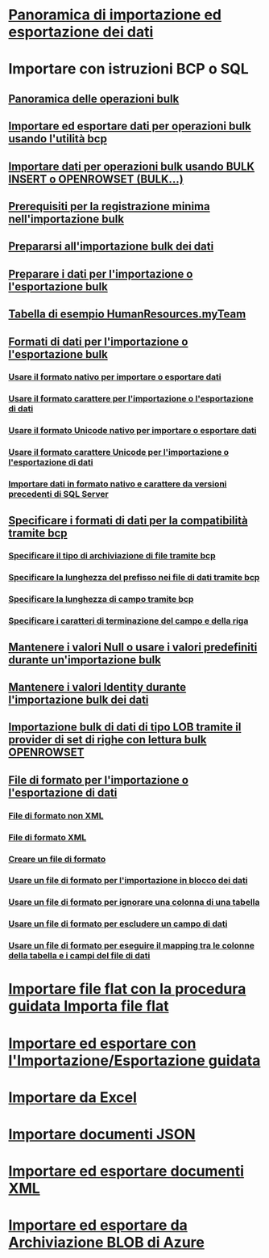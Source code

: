 # [Panoramica di importazione ed esportazione dei dati](overview-import-export.md)
# Importare con istruzioni BCP o SQL
## [Panoramica delle operazioni bulk](bulk-import-and-export-of-data-sql-server.md)  
## [Importare ed esportare dati per operazioni bulk usando l'utilità bcp](import-and-export-bulk-data-by-using-the-bcp-utility-sql-server.md)  
## [Importare dati per operazioni bulk usando BULK INSERT o OPENROWSET (BULK...)](import-bulk-data-by-using-bulk-insert-or-openrowset-bulk-sql-server.md)  
## [Prerequisiti per la registrazione minima nell'importazione bulk](prerequisites-for-minimal-logging-in-bulk-import.md)  
## [Prepararsi all'importazione bulk dei dati](prepare-to-bulk-import-data-sql-server.md)  
## [Preparare i dati per l'importazione o l'esportazione bulk](prepare-data-for-bulk-export-or-import-sql-server.md)  
## [Tabella di esempio HumanResources.myTeam](humanresources-myteam-sample-table-sql-server.md)  
## [Formati di dati per l'importazione o l'esportazione bulk](data-formats-for-bulk-import-or-bulk-export-sql-server.md)  
### [Usare il formato nativo per importare o esportare dati](use-native-format-to-import-or-export-data-sql-server.md)  
### [Usare il formato carattere per l'importazione o l'esportazione di dati](use-character-format-to-import-or-export-data-sql-server.md)  
### [Usare il formato Unicode nativo per importare o esportare dati](use-unicode-native-format-to-import-or-export-data-sql-server.md)  
### [Usare il formato carattere Unicode per l'importazione o l'esportazione di dati](use-unicode-character-format-to-import-or-export-data-sql-server.md)  
### [Importare dati in formato nativo e carattere da versioni precedenti di SQL Server](import-native-and-character-format-data-from-earlier-versions-of-sql-server.md)  
## [Specificare i formati di dati per la compatibilità tramite bcp](specify-data-formats-for-compatibility-when-using-bcp-sql-server.md)  
### [Specificare il tipo di archiviazione di file tramite bcp](specify-file-storage-type-by-using-bcp-sql-server.md)  
### [Specificare la lunghezza del prefisso nei file di dati tramite bcp](specify-prefix-length-in-data-files-by-using-bcp-sql-server.md)  
### [Specificare la lunghezza di campo tramite bcp](specify-field-length-by-using-bcp-sql-server.md)  
### [Specificare i caratteri di terminazione del campo e della riga](specify-field-and-row-terminators-sql-server.md)  
## [Mantenere i valori Null o usare i valori predefiniti durante un'importazione bulk](keep-nulls-or-use-default-values-during-bulk-import-sql-server.md)  
## [Mantenere i valori Identity durante l'importazione bulk dei dati](keep-identity-values-when-bulk-importing-data-sql-server.md)  
## [Importazione bulk di dati di tipo LOB tramite il provider di set di righe con lettura bulk OPENROWSET](bulk-import-large-object-data-with-openrowset-bulk-rowset-provider.md)  
## [File di formato per l'importazione o l'esportazione di dati](format-files-for-importing-or-exporting-data-sql-server.md)  
### [File di formato non XML](non-xml-format-files-sql-server.md)  
### [File di formato XML](xml-format-files-sql-server.md)  
### [Creare un file di formato](create-a-format-file-sql-server.md)  
### [Usare un file di formato per l'importazione in blocco dei dati](use-a-format-file-to-bulk-import-data-sql-server.md)  
### [Usare un file di formato per ignorare una colonna di una tabella](use-a-format-file-to-skip-a-table-column-sql-server.md)  
### [Usare un file di formato per escludere un campo di dati](use-a-format-file-to-skip-a-data-field-sql-server.md)  
### [Usare un file di formato per eseguire il mapping tra le colonne della tabella e i campi del file di dati](use-a-format-file-to-map-table-columns-to-data-file-fields-sql-server.md)
# [Importare file flat con la procedura guidata Importa file flat](import-flat-file-wizard.md)
# [Importare ed esportare con l'Importazione/Esportazione guidata](../../integration-services/import-export-data/import-and-export-data-with-the-sql-server-import-and-export-wizard.md)
# [Importare da Excel](import-data-from-excel-to-sql.md) 
# [Importare documenti JSON](../json/import-json-documents-into-sql-server.md)
# [Importare ed esportare documenti XML](examples-of-bulk-import-and-export-of-xml-documents-sql-server.md)  
# [Importare ed esportare da Archiviazione BLOB di Azure](examples-of-bulk-access-to-data-in-azure-blob-storage.md)  
